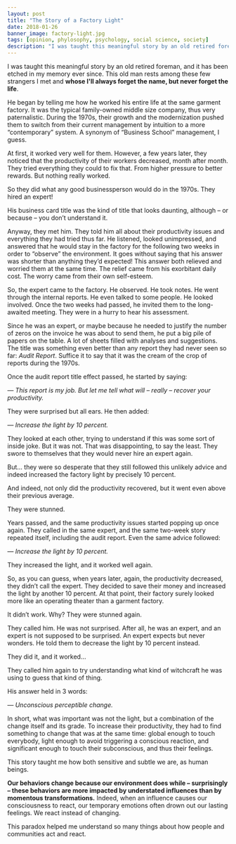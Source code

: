 ```yaml
---
layout: post
title: "The Story of a Factory Light"
date: 2018-01-26
banner_image: factory-light.jpg
tags: [opinion, phylosophy, psychology, social science, society]
description: "I was taught this meaningful story by an old retired foreman, and it has been etched in my memory ever since. This old man rests among these few strangers I met, and whose I'll always forget the name, but never forget the life. He worked his entire life at the same garment factory. He began by telling me how he worked his entire life at the same garment factory. It was the typical family-owned middle size company, thus very paternalistic."
---
```


I was taught this meaningful story by an old retired foreman, and it has been etched in my memory ever since. This old man rests among these few strangers I met and **whose I'll always forget the name, but never forget the life**.

He began by telling me how he worked his entire life at the same garment factory. It was the typical family-owned middle size company, thus very paternalistic. During the 1970s, their growth and the modernization pushed them to switch from their current management by intuition to a more “contemporary” system. A synonym of “Business School” management, I guess.

<!--more-->

At first, it worked very well for them. However, a few years later, they noticed that the productivity of their workers decreased, month after month. They tried everything they could to fix that. From higher pressure to better rewards. But nothing really worked.

So they did what any good businessperson would do in the 1970s. They hired an expert!

His business card title was the kind of title that looks daunting, although – or because – you don’t understand it.

Anyway, they met him. They told him all about their productivity issues and everything they had tried thus far. He listened, looked unimpressed, and answered that he would stay in the factory for the following two weeks in order to “observe” the environment. It goes without saying that his answer was shorter than anything they’d expected! This answer both relieved and worried them at the same time. The relief came from his exorbitant daily cost. The worry came from their own self-esteem.

So, the expert came to the factory. He observed. He took notes. He went through the internal reports. He even talked to some people. He looked involved.
Once the two weeks had passed, he invited them to the long-awaited meeting. They were in a hurry to hear his assessment.

Since he was an expert, or maybe because he needed to justify the number of zeros on the invoice he was about to send them, he put a big pile of papers on the table. A lot of sheets filled with analyses and suggestions. The title was something even better than any report they had never seen so far: _Audit Report_. Suffice it to say that it was the cream of the crop of reports during the 1970s.

Once the audit report title effect passed, he started by saying:

_— This report is my job. But let me tell what will – really – recover your productivity._

They were surprised but all ears. He then added:

_— Increase the light by 10 percent._

They looked at each other, trying to understand if this was some sort of inside joke. But it was not. That was disappointing, to say the least. They swore to themselves that they would never hire an expert again.

But… they were so desperate that they still followed this unlikely advice and indeed increased the factory light by precisely 10 percent.

And indeed, not only did the productivity recovered, but it went even above their previous average.

They were stunned.

Years passed, and the same productivity issues started popping up once again. They called in the same expert, and the same two-week story repeated itself, including the audit report. Even the same advice followed:

*— Increase the light by 10 percent.*

They increased the light, and it worked well again.

So, as you can guess, when years later, again, the productivity decreased, they didn’t call the expert. They decided to save their money and increased the light by another 10 percent. At that point, their factory surely looked more like an operating theater than a garment factory.

It didn’t work. Why? They were stunned again.

They called him. He was not surprised. After all, he was an expert, and an expert is not supposed to be surprised. An expert expects but never wonders. He told them to decrease the light by 10 percent instead.

They did it, and it worked…

They called him again to try understanding what kind of witchcraft he was using to guess that kind of thing.

His answer held in 3 words:

*— Unconscious perceptible change.*

In short, what was important was not the light, but a combination of the change itself and its grade. To increase their productivity, they had to find something to change that was at the same time: global enough to touch everybody, light enough to avoid triggering a conscious reaction, and significant enough to touch their subconscious, and thus their feelings.

This story taught me how both sensitive and subtle we are, as human beings.

**Our behaviors change because our environment does while – surprisingly – these behaviors are more impacted by understated influences than by momentous transformations.** Indeed, when an influence causes our consciousness to react, our temporary emotions often drown out our lasting feelings. We react instead of changing.

This paradox helped me understand so many things about how people and communities act and react.
